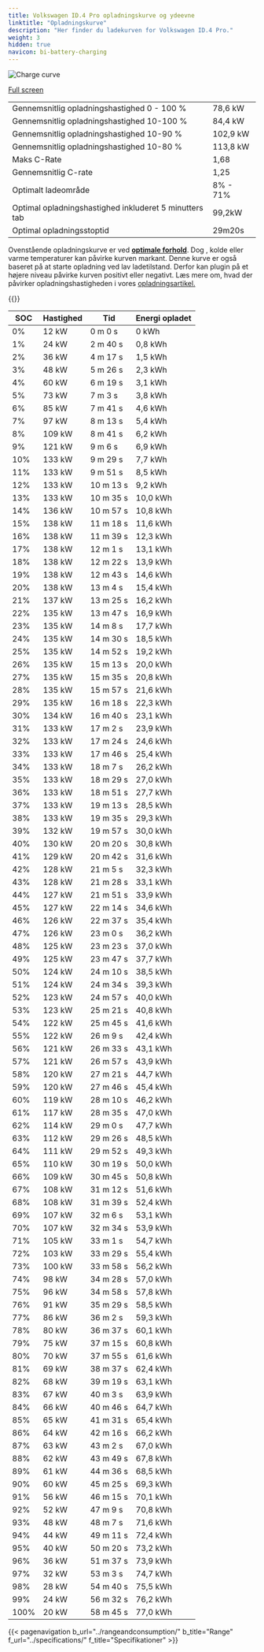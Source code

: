 ```yaml
---
title: Volkswagen ID.4 Pro opladningskurve og ydeevne
linktitle: "Opladningskurve"
description: "Her finder du ladekurven for Volkswagen ID.4 Pro."
weight: 3
hidden: true
navicon: bi-battery-charging
---
```

<!-- markdownlint-disable MD033 -->
<img src="/images/models/volkswagen/id.4/id.4_pro/chargingcurve.svg" alt="Charge curve" class="img-fluid">

[Full screen](/images/models/volkswagen/id.4/id.4_pro/chargingcurve.svg)


<table class="table table-striped border">
<tbody>
<tr>
<td>Gennemsnitlig opladningshastighed 0 - 100 %</td><td>78,6 kW</td>
</tr>
<tr>
<td>Gennemsnitlig opladningshastighed 10-100 %</td><td>84,4 kW</td>
</tr>
<tr>
<td>Gennemsnitlig opladningshastighed 10-90 %</td><td>102,9 kW</td>
</tr>
<tr>
<td>Gennemsnitlig opladningshastighed 10-80 %</td><td>113,8 kW</td>
</tr>
<tr>
<td>Maks C-Rate</td><td>1,68</td>
</tr>
<tr>
<td>Gennemsnitlig C-rate</td><td>1,25</td>
</tr>
<tr>
<td>Optimalt ladeområde</td><td>8% - 71%</td>
</tr>
<tr>
<td>Optimal opladningshastighed inkluderet 5 minutters tab</td><td>99,2kW</td>
</tr>
<tr>
<td>Optimal opladningsstoptid</td><td>29m20s</td>
</tr>
</tbody>
</table>


Ovenstående opladningskurve er ved **[optimale forhold](../../../../../technology/battery/charging/#temperatur)**. Dog , kolde eller varme temperaturer kan påvirke kurven markant. Denne kurve er også baseret på at starte opladning ved lav ladetilstand. Derfor kan plugin på et højere niveau påvirke kurven positivt eller negativt. Læs mere om, hvad der påvirker opladningshastigheden i vores [opladningsartikel.](../../../../../technology/battery/charging/)


{{<evkxdisplayaddarticle />}}
<table class="table table-striped border">
<thead>
<tr><th>SOC</th><th>Hastighed</th><th>Tid</th><th>Energi opladet</th></tr>
</thead>
<tbody>
<tr>
<td>0%</td><td>12 kW</td><td> 0 m 0 s </td><td>0 kWh </td>
</tr>
<tr>
<td>1%</td><td>24 kW</td><td> 2 m 40 s </td><td>0,8 kWh </td>
</tr>
<tr>
<td>2%</td><td>36 kW</td><td> 4 m 17 s </td><td>1,5 kWh </td>
</tr>
<tr>
<td>3%</td><td>48 kW</td><td> 5 m 26 s </td><td>2,3 kWh </td>
</tr>
<tr>
<td>4%</td><td>60 kW</td><td> 6 m 19 s </td><td>3,1 kWh </td>
</tr>
<tr>
<td>5%</td><td>73 kW</td><td> 7 m 3 s </td><td>3,8 kWh </td>
</tr>
<tr>
<td>6%</td><td>85 kW</td><td> 7 m 41 s </td><td>4,6 kWh </td>
</tr>
<tr>
<td>7%</td><td>97 kW</td><td> 8 m 13 s </td><td>5,4 kWh </td>
</tr>
<tr>
<td>8%</td><td>109 kW</td><td> 8 m 41 s </td><td>6,2 kWh </td>
</tr>
<tr>
<td>9%</td><td>121 kW</td><td> 9 m 6 s </td><td>6,9 kWh </td>
</tr>
<tr>
<td>10%</td><td>133 kW</td><td> 9 m 29 s </td><td>7,7 kWh </td>
</tr>
<tr>
<td>11%</td><td>133 kW</td><td> 9 m 51 s </td><td>8,5 kWh </td>
</tr>
<tr>
<td>12%</td><td>133 kW</td><td> 10 m 13 s </td><td>9,2 kWh </td>
</tr>
<tr>
<td>13%</td><td>133 kW</td><td> 10 m 35 s </td><td>10,0 kWh </td>
</tr>
<tr>
<td>14%</td><td>136 kW</td><td> 10 m 57 s </td><td>10,8 kWh </td>
</tr>
<tr>
<td>15%</td><td>138 kW</td><td> 11 m 18 s </td><td>11,6 kWh </td>
</tr>
<tr>
<td>16%</td><td>138 kW</td><td> 11 m 39 s </td><td>12,3 kWh </td>
</tr>
<tr>
<td>17%</td><td>138 kW</td><td> 12 m 1 s </td><td>13,1 kWh </td>
</tr>
<tr>
<td>18%</td><td>138 kW</td><td> 12 m 22 s </td><td>13,9 kWh </td>
</tr>
<tr>
<td>19%</td><td>138 kW</td><td> 12 m 43 s </td><td>14,6 kWh </td>
</tr>
<tr>
<td>20%</td><td>138 kW</td><td> 13 m 4 s </td><td>15,4 kWh </td>
</tr>
<tr>
<td>21%</td><td>137 kW</td><td> 13 m 25 s </td><td>16,2 kWh </td>
</tr>
<tr>
<td>22%</td><td>135 kW</td><td> 13 m 47 s </td><td>16,9 kWh </td>
</tr>
<tr>
<td>23%</td><td>135 kW</td><td> 14 m 8 s </td><td>17,7 kWh </td>
</tr>
<tr>
<td>24%</td><td>135 kW</td><td> 14 m 30 s </td><td>18,5 kWh </td>
</tr>
<tr>
<td>25%</td><td>135 kW</td><td> 14 m 52 s </td><td>19,2 kWh </td>
</tr>
<tr>
<td>26%</td><td>135 kW</td><td> 15 m 13 s </td><td>20,0 kWh </td>
</tr>
<tr>
<td>27%</td><td>135 kW</td><td> 15 m 35 s </td><td>20,8 kWh </td>
</tr>
<tr>
<td>28%</td><td>135 kW</td><td> 15 m 57 s </td><td>21,6 kWh </td>
</tr>
<tr>
<td>29%</td><td>135 kW</td><td> 16 m 18 s </td><td>22,3 kWh </td>
</tr>
<tr>
<td>30%</td><td>134 kW</td><td> 16 m 40 s </td><td>23,1 kWh </td>
</tr>
<tr>
<td>31%</td><td>133 kW</td><td> 17 m 2 s </td><td>23,9 kWh </td>
</tr>
<tr>
<td>32%</td><td>133 kW</td><td> 17 m 24 s </td><td>24,6 kWh </td>
</tr>
<tr>
<td>33%</td><td>133 kW</td><td> 17 m 46 s </td><td>25,4 kWh </td>
</tr>
<tr>
<td>34%</td><td>133 kW</td><td> 18 m 7 s </td><td>26,2 kWh </td>
</tr>
<tr>
<td>35%</td><td>133 kW</td><td> 18 m 29 s </td><td>27,0 kWh </td>
</tr>
<tr>
<td>36%</td><td>133 kW</td><td> 18 m 51 s </td><td>27,7 kWh </td>
</tr>
<tr>
<td>37%</td><td>133 kW</td><td> 19 m 13 s </td><td>28,5 kWh </td>
</tr>
<tr>
<td>38%</td><td>133 kW</td><td> 19 m 35 s </td><td>29,3 kWh </td>
</tr>
<tr>
<td>39%</td><td>132 kW</td><td> 19 m 57 s </td><td>30,0 kWh </td>
</tr>
<tr>
<td>40%</td><td>130 kW</td><td> 20 m 20 s </td><td>30,8 kWh </td>
</tr>
<tr>
<td>41%</td><td>129 kW</td><td> 20 m 42 s </td><td>31,6 kWh </td>
</tr>
<tr>
<td>42%</td><td>128 kW</td><td> 21 m 5 s </td><td>32,3 kWh </td>
</tr>
<tr>
<td>43%</td><td>128 kW</td><td> 21 m 28 s </td><td>33,1 kWh </td>
</tr>
<tr>
<td>44%</td><td>127 kW</td><td> 21 m 51 s </td><td>33,9 kWh </td>
</tr>
<tr>
<td>45%</td><td>127 kW</td><td> 22 m 14 s </td><td>34,6 kWh </td>
</tr>
<tr>
<td>46%</td><td>126 kW</td><td> 22 m 37 s </td><td>35,4 kWh </td>
</tr>
<tr>
<td>47%</td><td>126 kW</td><td> 23 m 0 s </td><td>36,2 kWh </td>
</tr>
<tr>
<td>48%</td><td>125 kW</td><td> 23 m 23 s </td><td>37,0 kWh </td>
</tr>
<tr>
<td>49%</td><td>125 kW</td><td> 23 m 47 s </td><td>37,7 kWh </td>
</tr>
<tr>
<td>50%</td><td>124 kW</td><td> 24 m 10 s </td><td>38,5 kWh </td>
</tr>
<tr>
<td>51%</td><td>124 kW</td><td> 24 m 34 s </td><td>39,3 kWh </td>
</tr>
<tr>
<td>52%</td><td>123 kW</td><td> 24 m 57 s </td><td>40,0 kWh </td>
</tr>
<tr>
<td>53%</td><td>123 kW</td><td> 25 m 21 s </td><td>40,8 kWh </td>
</tr>
<tr>
<td>54%</td><td>122 kW</td><td> 25 m 45 s </td><td>41,6 kWh </td>
</tr>
<tr>
<td>55%</td><td>122 kW</td><td> 26 m 9 s </td><td>42,4 kWh </td>
</tr>
<tr>
<td>56%</td><td>121 kW</td><td> 26 m 33 s </td><td>43,1 kWh </td>
</tr>
<tr>
<td>57%</td><td>121 kW</td><td> 26 m 57 s </td><td>43,9 kWh </td>
</tr>
<tr>
<td>58%</td><td>120 kW</td><td> 27 m 21 s </td><td>44,7 kWh </td>
</tr>
<tr>
<td>59%</td><td>120 kW</td><td> 27 m 46 s </td><td>45,4 kWh </td>
</tr>
<tr>
<td>60%</td><td>119 kW</td><td> 28 m 10 s </td><td>46,2 kWh </td>
</tr>
<tr>
<td>61%</td><td>117 kW</td><td> 28 m 35 s </td><td>47,0 kWh </td>
</tr>
<tr>
<td>62%</td><td>114 kW</td><td> 29 m 0 s </td><td>47,7 kWh </td>
</tr>
<tr>
<td>63%</td><td>112 kW</td><td> 29 m 26 s </td><td>48,5 kWh </td>
</tr>
<tr>
<td>64%</td><td>111 kW</td><td> 29 m 52 s </td><td>49,3 kWh </td>
</tr>
<tr>
<td>65%</td><td>110 kW</td><td> 30 m 19 s </td><td>50,0 kWh </td>
</tr>
<tr>
<td>66%</td><td>109 kW</td><td> 30 m 45 s </td><td>50,8 kWh </td>
</tr>
<tr>
<td>67%</td><td>108 kW</td><td> 31 m 12 s </td><td>51,6 kWh </td>
</tr>
<tr>
<td>68%</td><td>108 kW</td><td> 31 m 39 s </td><td>52,4 kWh </td>
</tr>
<tr>
<td>69%</td><td>107 kW</td><td> 32 m 6 s </td><td>53,1 kWh </td>
</tr>
<tr>
<td>70%</td><td>107 kW</td><td> 32 m 34 s </td><td>53,9 kWh </td>
</tr>
<tr>
<td>71%</td><td>105 kW</td><td> 33 m 1 s </td><td>54,7 kWh </td>
</tr>
<tr>
<td>72%</td><td>103 kW</td><td> 33 m 29 s </td><td>55,4 kWh </td>
</tr>
<tr>
<td>73%</td><td>100 kW</td><td> 33 m 58 s </td><td>56,2 kWh </td>
</tr>
<tr>
<td>74%</td><td>98 kW</td><td> 34 m 28 s </td><td>57,0 kWh </td>
</tr>
<tr>
<td>75%</td><td>96 kW</td><td> 34 m 58 s </td><td>57,8 kWh </td>
</tr>
<tr>
<td>76%</td><td>91 kW</td><td> 35 m 29 s </td><td>58,5 kWh </td>
</tr>
<tr>
<td>77%</td><td>86 kW</td><td> 36 m 2 s </td><td>59,3 kWh </td>
</tr>
<tr>
<td>78%</td><td>80 kW</td><td> 36 m 37 s </td><td>60,1 kWh </td>
</tr>
<tr>
<td>79%</td><td>75 kW</td><td> 37 m 15 s </td><td>60,8 kWh </td>
</tr>
<tr>
<td>80%</td><td>70 kW</td><td> 37 m 55 s </td><td>61,6 kWh </td>
</tr>
<tr>
<td>81%</td><td>69 kW</td><td> 38 m 37 s </td><td>62,4 kWh </td>
</tr>
<tr>
<td>82%</td><td>68 kW</td><td> 39 m 19 s </td><td>63,1 kWh </td>
</tr>
<tr>
<td>83%</td><td>67 kW</td><td> 40 m 3 s </td><td>63,9 kWh </td>
</tr>
<tr>
<td>84%</td><td>66 kW</td><td> 40 m 46 s </td><td>64,7 kWh </td>
</tr>
<tr>
<td>85%</td><td>65 kW</td><td> 41 m 31 s </td><td>65,4 kWh </td>
</tr>
<tr>
<td>86%</td><td>64 kW</td><td> 42 m 16 s </td><td>66,2 kWh </td>
</tr>
<tr>
<td>87%</td><td>63 kW</td><td> 43 m 2 s </td><td>67,0 kWh </td>
</tr>
<tr>
<td>88%</td><td>62 kW</td><td> 43 m 49 s </td><td>67,8 kWh </td>
</tr>
<tr>
<td>89%</td><td>61 kW</td><td> 44 m 36 s </td><td>68,5 kWh </td>
</tr>
<tr>
<td>90%</td><td>60 kW</td><td> 45 m 25 s </td><td>69,3 kWh </td>
</tr>
<tr>
<td>91%</td><td>56 kW</td><td> 46 m 15 s </td><td>70,1 kWh </td>
</tr>
<tr>
<td>92%</td><td>52 kW</td><td> 47 m 9 s </td><td>70,8 kWh </td>
</tr>
<tr>
<td>93%</td><td>48 kW</td><td> 48 m 7 s </td><td>71,6 kWh </td>
</tr>
<tr>
<td>94%</td><td>44 kW</td><td> 49 m 11 s </td><td>72,4 kWh </td>
</tr>
<tr>
<td>95%</td><td>40 kW</td><td> 50 m 20 s </td><td>73,2 kWh </td>
</tr>
<tr>
<td>96%</td><td>36 kW</td><td> 51 m 37 s </td><td>73,9 kWh </td>
</tr>
<tr>
<td>97%</td><td>32 kW</td><td> 53 m 3 s </td><td>74,7 kWh </td>
</tr>
<tr>
<td>98%</td><td>28 kW</td><td> 54 m 40 s </td><td>75,5 kWh </td>
</tr>
<tr>
<td>99%</td><td>24 kW</td><td> 56 m 32 s </td><td>76,2 kWh </td>
</tr>
<tr>
<td>100%</td><td>20 kW</td><td> 58 m 45 s </td><td>77,0 kWh </td>
</tr>
</tbody>
</table>


{{< pagenavigation b_url="../rangeandconsumption/" b_title="Range" f_url="../specifications/" f_title="Specifikationer" >}}

